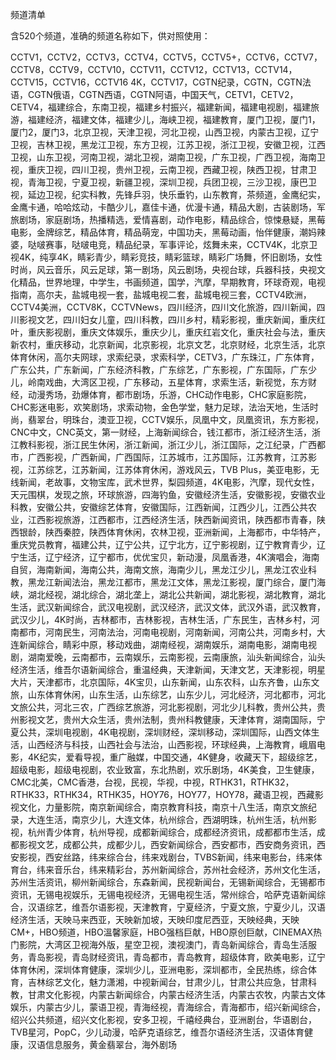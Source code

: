 频道清单

含520个频道，准确的频道名称如下，供对照使用：


CCTV1，CCTV2，CCTV3，CCTV4，CCTV5，CCTV5+，CCTV6，CCTV7，CCTV8，CCTV9，CCTV10，CCTV11，CCTV12，CCTV13，CCTV14，CCTV15，CCTV16，CCTV16 4K，CCTV17，CGTN纪录，CGTN，CGTN法语，CGTN俄语，CGTN西语，CGTN阿语，中国天气，CETV1，CETV2，CETV4，福建综合，东南卫视，福建乡村振兴，福建新闻，福建电视剧，福建旅游，福建经济，福建文体，福建少儿，海峡卫视，福建教育，厦门卫视，厦门1，厦门2，厦门3，北京卫视，天津卫视，河北卫视，山西卫视，内蒙古卫视，辽宁卫视，吉林卫视，黑龙江卫视，东方卫视，江苏卫视，浙江卫视，安徽卫视，江西卫视，山东卫视，河南卫视，湖北卫视，湖南卫视，广东卫视，广西卫视，海南卫视，重庆卫视，四川卫视，贵州卫视，云南卫视，西藏卫视，陕西卫视，甘肃卫视，青海卫视，宁夏卫视，新疆卫视，深圳卫视，兵团卫视，三沙卫视，康巴卫视，延边卫视，纪实科教，先锋乒羽，快乐垂钓，山东教育，茶频道，金鹰纪实，金鹰卡通，哈哈炫动，卡酷少儿，嘉佳卡通，优漫卡通，精品大剧，古装剧场，军旅剧场，家庭剧场，热播精选，爱情喜剧，动作电影，精品综合，惊悚悬疑，黑莓电影，金牌综艺，精品体育，精品萌宠，中国功夫，黑莓动画，怡伴健康，潮妈辣婆，哒啵赛事，哒啵电竞，精品纪录，军事评论，炫舞未来，CCTV4K，北京卫视4K，纯享4K，睛彩青少，睛彩竞技，睛彩篮球，睛彩广场舞，怀旧剧场，女性时尚，风云音乐，风云足球，第一剧场，风云剧场，央视台球，兵器科技，央视文化精品，世界地理，中学生，书画频道，国学，汽摩，早期教育，环球奇观，电视指南，高尔夫，盐城电视一套，盐城电视二套，盐城电视三套，CCTV4欧洲，CCTV4美洲，CCTV8K，CCTVNews，四川经济，四川文化旅游，四川新闻，四川影视文艺，四川妇女儿童，四川科教，四川乡村，精彩影视，重庆新闻，重庆红叶，重庆影视剧，重庆文体娱乐，重庆少儿，重庆红岩文化，重庆社会与法，重庆新农村，重庆移动，北京新闻，北京影视，北京文艺，北京财经，北京生活，北京体育休闲，高尔夫网球，求索纪录，求索科学，CETV3，广东珠江，广东体育，广东公共，广东新闻，广东经济科教，广东综艺，广东影视，广东国际，广东少儿，岭南戏曲，大湾区卫视，广东移动，五星体育，求索生活，新视觉，东方财经，动漫秀场，劲爆体育，都市剧场，乐游，CHC动作电影，CHC家庭影院，CHC影迷电影，欢笑剧场，求索动物，金色学堂，魅力足球，法治天地，生活时尚，翡翠台，明珠台，澳亚卫视，CCTV娱乐，凤凰中文，凤凰资讯，东方影视，CNC中文，CNC英文，第一财经，上海新闻综合，钱江都市，浙江经济生活，浙江教科影视，浙江民生休闲，浙江新闻，浙江少儿，浙江国际，之江纪录，广西都市，广西影视，广西新闻，广西国际，江苏城市，江苏国际，江苏教育，江苏影视，江苏综艺，江苏新闻，江苏体育休闲，游戏风云，TVB Plus，美亚电影，无线新闻，老故事，文物宝库，武术世界，梨园频道，4K电影，汽摩，现代女性，天元围棋，发现之旅，环球旅游，四海钓鱼，安徽经济生活，安徽影视，安徽农业科教，安徽公共，安徽综艺体育，安徽国际，江西新闻，江西少儿，江西公共农业，江西影视旅游，江西都市，江西经济生活，陕西新闻资讯，陕西都市青春，陕西银龄，陕西秦腔，陕西体育休闲，农林卫视，亚洲新闻，上海都市，中华特产，重庆党员教育，福建公共，辽宁公共，辽宁北方，辽宁影视剧，辽宁教育青少，辽宁生活，辽宁经济，辽宁都市，优优宝贝，新动漫，凤凰香港，4K演唱会，海南自贸，海南新闻，海南公共，海南文旅，海南少儿，黑龙江少儿，黑龙江农业科教，黑龙江新闻法治，黑龙江都市，黑龙江文体，黑龙江影视，厦门综合，厦门海峡，湖北经视，湖北综合，湖北垄上，湖北公共新闻，湖北影视，湖北教育，湖北生活，武汉新闻综合，武汉电视剧，武汉经济，武汉文体，武汉外语，武汉教育，武汉少儿，4K时尚，吉林都市，吉林影视，吉林生活，广东民生，吉林乡村，河南都市，河南民生，河南法治，河南电视剧，河南新闻，河南公共，河南乡村，大连新闻综合，睛彩中原，移动戏曲，湖南经视，湖南娱乐，湖南电影，湖南电视剧，湖南爱晚，云南都市，云南娱乐，云南影视，云南康旅，汕头新闻综合，汕头经济生活，维吾尔语新闻综合，重温经典，天津新闻，天津文艺，天津影视，明星大片，天津都市，北京国际，4K宝贝，山东新闻，山东农科，山东齐鲁，山东文旅，山东体育休闲，山东生活，山东综艺，山东少儿，河北经济，河北都市，河北文旅公共，河北三农，广西综艺旅游，河北影视剧，河北少儿科教，贵州公共，贵州影视文艺，贵州大众生活，贵州法制，贵州科教健康，天津体育，湖南国际，宁夏公共，深圳电视剧，4K电视剧，深圳财经，深圳移动，深圳国际，山西文体生活，山西经济与科技，山西社会与法治，山西影视，环球经典，上海教育，峨眉电影，4K纪实，爱看导视，重广融媒，中国交通，4K健身，收藏天下，超级综艺，超级电影，超级电视剧，农业致富，东北热剧，欢乐剧场，4K美食，卫生健康，CMC北美，CMC香港，台视，民视，华视，中视，RTHK31，RTHK32，RTHK33，RTHK34，RTHK35，HOY76，HOY77，HOY78，藏语卫视，西藏影视文化，力量影院，南京新闻综合，南京教育科技，南京十八生活，南京文旅纪录，大连生活，南京少儿，大连文体，杭州综合，西湖明珠，杭州生活，杭州影视，杭州青少体育，杭州导视，成都新闻综合，成都经济资讯，成都都市生活，成都影视文艺，成都公共，成都少儿，西安新闻综合，西安都市，西安商务资讯，西安影视，西安丝路，纬来综合台，纬来戏剧台，TVBS新闻，纬来电影台，纬来体育台，纬来音乐台，纬来精彩台，苏州新闻综合，苏州社会经济，苏州文化生活，苏州生活资讯，柳州新闻综合，东森新闻，民视新闻台，无锡新闻综合，无锡都市资讯，无锡电视娱乐，无锡电视经济，无锡电视生活，常州综合，哈萨克语新闻综合，汉语综艺，维吾尔语影视，天津教育，宁夏经济，宁夏文旅，宁夏少儿，汉语经济生活，天映马来西亚，天映新加坡，天映印度尼西亚，天映经典，天映CM+，HBO频道，HBO溫馨家庭，HBO强档巨献，HBO原创巨献，CINEMAX热门影院，大湾区卫视海外版，星空卫视，澳视澳门，青岛新闻综合，青岛生活服务，青岛影视，青岛财经资讯，青岛都市，青岛教育，超级体育，欧美电影，辽宁体育休闲，深圳体育健康，深圳少儿，亚洲电影，深圳都市，全民热练，综合体育，吉林综艺文化，魅力潇湘，中视新闻台，甘肃少儿，甘肃公共应急，甘肃科教，甘肃文化影视，内蒙古新闻综合，内蒙古经济生活，内蒙古农牧，内蒙古文体娱乐，内蒙古少儿，蒙语卫视，青海经视，青海综合，青海都市，绍兴新闻综合，绍兴公共频道，绍兴文化影视，安多卫视，千禧经典台，亚洲剧台，华语剧台，TVB星河，PopC，少儿动漫，哈萨克语综艺，维吾尔语经济生活，汉语体育健康，汉语信息服务，黄金翡翠台，海外剧场
      

